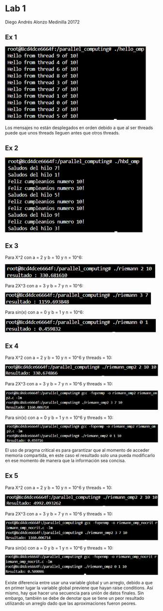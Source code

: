 # Lab 1

Diego Andrés Alonzo Medinilla 20172

## Ex 1

![alt text](image-9.png)

Los mensajes no están desplegados en orden debido a que al ser threads puede que unos threads lleguen antes que otros threads.

## Ex 2

![alt text](image-10.png)

## Ex 3

Para X^2 con a = 2 y b = 10 y n = 10^6: 

![alt text](image.png)

Para 2X^3 con a = 3 y b = 7 y n = 10^6:

![alt text](image-1.png)

Para sin(x) con a = 0 y b = 1 y n = 10^6:

![alt text](image-2.png)

## Ex 4

Para X^2 con a = 2 y b = 10 y n = 10^6 y threads = 10: 

![alt text](image-4.png)

Para 2X^3 con a = 3 y b = 7 y n = 10^6 y threads = 10:

![alt text](image-5.png)

Para sin(x) con a = 0 y b = 1 y n = 10^6 y threads = 10:

![alt text](image-3.png)

El uso de pragma critical es para garantizar que al momento de acceder memoria compartida, en este caso el resultado solo una pueda modificarlo en ese momento de manera que la información sea concisa.

## Ex 5

Para X^2 con a = 2 y b = 10 y n = 10^6 y threads = 10: 

![alt text](image-7.png)

Para 2X^3 con a = 3 y b = 7 y n = 10^6 y threads = 10:

![alt text](image-8.png)

Para sin(x) con a = 0 y b = 1 y n = 10^6 y threads = 10:

![alt text](image-6.png)

Existe diferencia entre usar una variable global y un arreglo, debido a que en primer lugar la variable global previene que hayan raise conditions. Así mismo, hay que hacer una secuencia para unión de datos finales. Sin embargo, también se debe de denotar que se tiene un peor resultado utilizando un arreglo dado que las aproximaciones fueron peores.